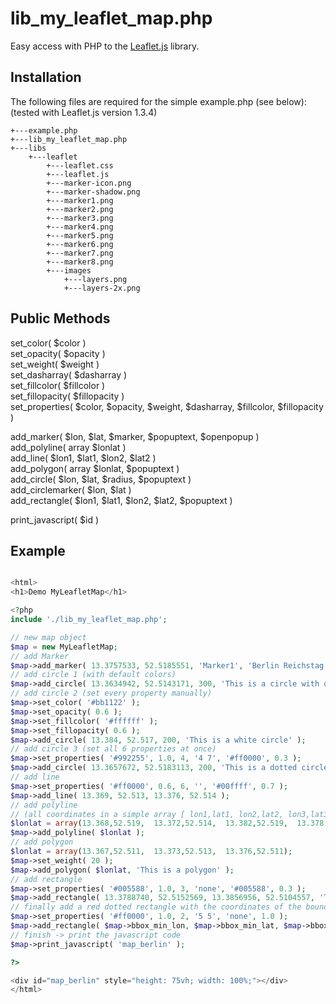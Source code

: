 # lib_my_leaflet_map.php

Easy access with PHP to the [Leaflet.js](https://leafletjs.com/) library.  


## Installation

The following files are required for the simple example.php (see below):  
(tested with Leaflet.js version 1.3.4)  

    +---example.php
    +---lib_my_leaflet_map.php
    +---libs
        +---leaflet
            +---leaflet.css
            +---leaflet.js
            +---marker-icon.png
            +---marker-shadow.png
            +---marker1.png
            +---marker2.png
            +---marker3.png
            +---marker4.png
            +---marker5.png
            +---marker6.png
            +---marker7.png
            +---marker8.png
            +---images
                +---layers.png
                +---layers-2x.png


## Public Methods

set_color( $color )  
set_opacity( $opacity )  
set_weight( $weight )  
set_dasharray( $dasharray )  
set_fillcolor( $fillcolor )  
set_fillopacity( $fillopacity )  
set_properties( $color, $opacity, $weight, $dasharray, $fillcolor, $fillopacity )  

add_marker( $lon, $lat, $marker, $popuptext, $openpopup )  
add_polyline( array $lonlat )  
add_line( $lon1, $lat1, $lon2, $lat2 )  
add_polygon( array $lonlat, $popuptext )  
add_circle( $lon, $lat, $radius, $popuptext )  
add_circlemarker( $lon, $lat )  
add_rectangle( $lon1, $lat1, $lon2, $lat2, $popuptext )  

print_javascript( $id )  


## Example

```php

<html>
<h1>Demo MyLeafletMap</h1>

<?php
include './lib_my_leaflet_map.php';

// new map object
$map = new MyLeafletMap;
// add Marker
$map->add_marker( 13.3757533, 52.5185551, 'Marker1', 'Berlin Reichstag', true );
// add circle 1 (with default colors)
$map->add_circle( 13.3634942, 52.5143171, 300, 'This is a circle with default colors' );
// add circle 2 (set every property manually)
$map->set_color( '#bb1122' );
$map->set_opacity( 0.6 );
$map->set_fillcolor( '#ffffff' );
$map->set_fillopacity( 0.6 );
$map->add_circle( 13.384, 52.517, 200, 'This is a white circle' );
// add circle 3 (set all 6 properties at once)
$map->set_properties( '#992255', 1.0, 4, '4 7', '#ff0000', 0.3 );
$map->add_circle( 13.3657672, 52.5183113, 200, 'This is a dotted circle' );
// add line
$map->set_properties( '#ff0000', 0.6, 6, '', '#00ffff', 0.7 );
$map->add_line( 13.369, 52.513, 13.376, 52.514 );
// add polyline
// (all coordinates in a simple array [ lon1,lat1, lon2,lat2, lon3,lat3, ... ])
$lonlat = array(13.368,52.519,  13.372,52.514,  13.382,52.519,  13.378,52.522);
$map->add_polyline( $lonlat );
// add polygon
$lonlat = array(13.367,52.511,  13.373,52.513,  13.376,52.511);
$map->set_weight( 20 );
$map->add_polygon( $lonlat, 'This is a polygon' );
// add rectangle
$map->set_properties( '#005588', 1.0, 3, 'none', '#005588', 0.3 );
$map->add_rectangle( 13.3788740, 52.5152569, 13.3856956, 52.5104557, 'This is a rectangle' );
// finally add a red dotted rectangle with the coordinates of the boundingbox
$map->set_properties( '#ff0000', 1.0, 2, '5 5', 'none', 1.0 );
$map->add_rectangle( $map->bbox_min_lon, $map->bbox_min_lat, $map->bbox_max_lon, $map->bbox_max_lat, '' );
// finish -> print the javascript code
$map->print_javascript( 'map_berlin' );

?>

<div id="map_berlin" style="height: 75vh; width: 100%;"></div>
</html>

```

